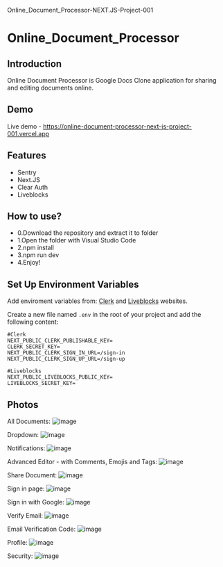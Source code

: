 Online_Document_Processor-NEXT.JS-Project-001

# Online_Document_Processor

## Introduction

Online Document Processor is Google Docs Clone application for sharing and editing documents online.

## Demo

Live demo - https://online-document-processor-next-js-project-001.vercel.app

## Features

- Sentry
- Next.JS
- Clear Auth
- Liveblocks

## How to use?

- 0.Download the repository and extract it to folder
- 1.Open the folder with Visual Studio Code
- 2.npm install
- 3.npm run dev
- 4.Enjoy!

## Set Up Environment Variables

Add enviroment variables from: [Clerk](https://clerk.com/) and [Liveblocks](liveblocks.io/) websites.

Create a new file named `.env` in the root of your project and add the following content:

```env
#Clerk
NEXT_PUBLIC_CLERK_PUBLISHABLE_KEY=
CLERK_SECRET_KEY=
NEXT_PUBLIC_CLERK_SIGN_IN_URL=/sign-in
NEXT_PUBLIC_CLERK_SIGN_UP_URL=/sign-up

#Liveblocks
NEXT_PUBLIC_LIVEBLOCKS_PUBLIC_KEY=
LIVEBLOCKS_SECRET_KEY=
```

## Photos

All Documents:
![image](/public/assets/images/images/AllDocuments.png)

Dropdown:
![image](/public/assets/images/images/dropdown.png)

Notifications:
![image](/public/assets/images/images/Notifications.png)

Advanced Editor - with Comments, Emojis and Tags:
![image](/public/assets/images/images/AdvancedEditorWithCommentsAndEmojis.png)

Share Document:
![image](/public/assets/images/images/ShareDocument.png)

Sign in page:
![image](/public/assets/images/images/SignIn.png)

Sign in with Google:
![image](/public/assets/images/images/LoginWithGoogle.png)

Verify Email:
![image](/public/assets/images/images/VarifyEmail.png)

Email Verification Code:
![image](/public/assets/images/images/Email.png)

Profile:
![image](/public/assets/images/images/Profile.png)

Security:
![image](/public/assets/images/images/Security.png)


